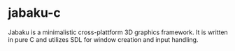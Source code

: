 jabaku-c
========

Jabaku is a minimalistic cross-plattform 3D graphics framework. It is written in pure C and utilizes SDL for window creation and input handling.
